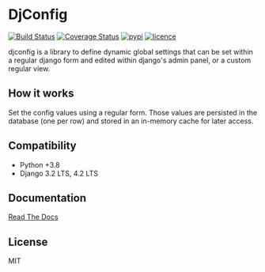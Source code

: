 # DjConfig

[![Build Status](https://img.shields.io/travis/nitely/django-djconfig.svg?style=flat-square)](https://travis-ci.org/nitely/django-djconfig)
[![Coverage Status](https://img.shields.io/coveralls/nitely/django-djconfig.svg?style=flat-square)](https://coveralls.io/r/nitely/django-djconfig)
[![pypi](https://img.shields.io/pypi/v/django-djconfig.svg?style=flat-square)](https://pypi.python.org/pypi/django-djconfig)
[![licence](https://img.shields.io/pypi/l/django-djconfig.svg?style=flat-square)](https://raw.githubusercontent.com/nitely/django-djconfig/master/LICENSE)

djconfig is a library to define dynamic global settings
that can be set within a regular django form and edited
within django's admin panel, or a custom regular view.

## How it works

Set the config values using a regular form.
Those values are persisted in the database (one per row)
and stored in an in-memory cache for later access.

## Compatibility

* Python +3.8
* Django 3.2 LTS, 4.2 LTS

## Documentation

[Read The Docs](http://django-djconfig.readthedocs.org)

## License

MIT
